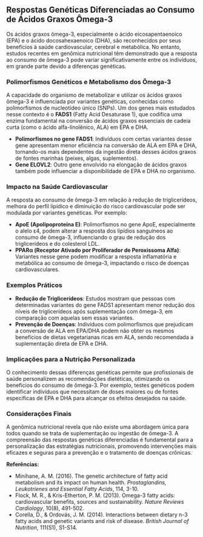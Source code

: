 
## Respostas Genéticas Diferenciadas ao Consumo de Ácidos Graxos Ômega-3

Os ácidos graxos ômega-3, especialmente o ácido eicosapentaenoico (EPA) e o ácido docosahexaenoico (DHA), são reconhecidos por seus benefícios à saúde cardiovascular, cerebral e metabólica. No entanto, estudos recentes em genômica nutricional têm demonstrado que a resposta ao consumo de ômega-3 pode variar significativamente entre os indivíduos, em grande parte devido a diferenças genéticas.

### Polimorfismos Genéticos e Metabolismo dos Ômega-3

A capacidade do organismo de metabolizar e utilizar os ácidos graxos ômega-3 é influenciada por variantes genéticas, conhecidas como polimorfismos de nucleotídeo único (SNPs). Um dos genes mais estudados nesse contexto é o **FADS1** (Fatty Acid Desaturase 1), que codifica uma enzima fundamental na conversão de ácidos graxos essenciais de cadeia curta (como o ácido alfa-linolênico, ALA) em EPA e DHA.

- **Polimorfismos no gene FADS1**: Indivíduos com certas variantes desse gene apresentam menor eficiência na conversão de ALA em EPA e DHA, tornando-os mais dependentes da ingestão direta desses ácidos graxos de fontes marinhas (peixes, algas, suplementos).
- **Gene ELOVL2**: Outro gene envolvido na elongação de ácidos graxos também pode influenciar a disponibilidade de EPA e DHA no organismo.

### Impacto na Saúde Cardiovascular

A resposta ao consumo de ômega-3 em relação à redução de triglicerídeos, melhora do perfil lipídico e diminuição do risco cardiovascular pode ser modulada por variantes genéticas. Por exemplo:

- **ApoE (Apolipoproteína E)**: Polimorfismos no gene ApoE, especialmente o alelo ε4, podem alterar a resposta dos lipídios sanguíneos ao consumo de ômega-3, influenciando o grau de redução dos triglicerídeos e do colesterol LDL.
- **PPARα (Receptor Ativado por Proliferador de Peroxissoma Alfa)**: Variantes nesse gene podem modificar a resposta inflamatória e metabólica ao consumo de ômega-3, impactando o risco de doenças cardiovasculares.

### Exemplos Práticos

- **Redução de Triglicerídeos**: Estudos mostram que pessoas com determinadas variantes do gene FADS1 apresentam menor redução dos níveis de triglicerídeos após suplementação com ômega-3, em comparação com aquelas sem essas variantes.
- **Prevenção de Doenças**: Indivíduos com polimorfismos que prejudicam a conversão de ALA em EPA/DHA podem não obter os mesmos benefícios de dietas vegetarianas ricas em ALA, sendo recomendada a suplementação direta de EPA e DHA.

### Implicações para a Nutrição Personalizada

O conhecimento dessas diferenças genéticas permite que profissionais de saúde personalizem as recomendações dietéticas, otimizando os benefícios do consumo de ômega-3. Por exemplo, testes genéticos podem identificar indivíduos que necessitam de doses maiores ou de fontes específicas de EPA e DHA para alcançar os efeitos desejados na saúde.

### Considerações Finais

A genômica nutricional revela que não existe uma abordagem única para todos quando se trata de suplementação ou ingestão de ômega-3. A compreensão das respostas genéticas diferenciadas é fundamental para a personalização das estratégias nutricionais, promovendo intervenções mais eficazes e seguras para a prevenção e o tratamento de doenças crônicas.

**Referências:**
- Minihane, A. M. (2016). The genetic architecture of fatty acid metabolism and its impact on human health. *Prostaglandins, Leukotrienes and Essential Fatty Acids*, 114, 3-10.
- Flock, M. R., & Kris-Etherton, P. M. (2013). Omega-3 fatty acids: cardiovascular benefits, sources and sustainability. *Nature Reviews Cardiology*, 10(8), 491-502.
- Corella, D., & Ordovás, J. M. (2014). Interactions between dietary n-3 fatty acids and genetic variants and risk of disease. *British Journal of Nutrition*, 111(S1), S1-S14.
```
